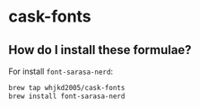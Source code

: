 # cask-fonts

## How do I install these formulae?

For install `font-sarasa-nerd`:

```sh
brew tap whjkd2005/cask-fonts
brew install font-sarasa-nerd
```
